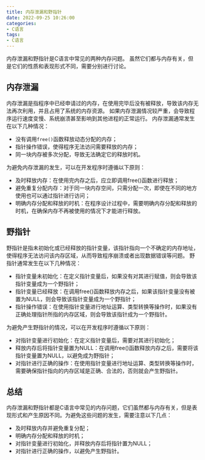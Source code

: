 ```yaml
---
title: 内存泄漏和野指针
date: 2022-09-25 10:26:00
categories:
- C语言
tags:
- C语言
---
```


内存泄漏和野指针是C语言中常见的两种内存问题。
虽然它们都与内存有关，但是它们的性质和表现形式不同，需要分别进行讨论。

## 内存泄漏

内存泄漏是指程序中已经申请过的内存，在使用完毕后没有被释放，导致该内存无法再次利用，并且占用了系统的内存资源。
如果内存泄漏情况较严重，会导致程序运行速度变慢、系统崩溃甚至影响到其他进程的正常运行。
内存泄漏通常发生在以下几种情况：

- 没有调用`free()`函数释放动态分配的内存；
- 指针操作错误，使得程序无法访问需要释放的内存；
- 同一块内存被多次分配，导致无法确定它的释放时机。

为避免内存泄漏的发生，可以在开发程序时遵循以下原则：

- 及时释放内存：在使用完内存之后，应立即调用free()函数进行释放；
- 避免重复分配内存：对于同一块内存空间，只需分配一次，即使在不同的地方使用也可以通过指针进行访问；
- 明确内存分配和释放的时机：在程序设计过程中，需要明确内存分配和释放的时机，在确保内存不再被使用的情况下才能进行释放。

## 野指针

野指针是指未初始化或已经释放的指针变量，该指针指向一个不确定的内存地址，使得程序无法访问该内存区域，从而导致程序崩溃或者出现数据错误等问题。
野指针通常发生在以下几种情况：

- 指针变量未初始化：在定义指针变量后，如果没有对其进行赋值，则会导致该指针变量成为一个野指针；
- 指针变量已经释放：在调用free()函数释放内存之后，如果该指针变量没有被置为NULL，则会导致该指针变量成为一个野指针；
- 指针操作错误：在使用指针变量进行地址运算、类型转换等操作时，如果没有正确处理指针所指的内存区域，则会导致该指针成为一个野指针。

为避免产生野指针的情况，可以在开发程序时遵循以下原则：

- 对指针变量进行初始化：在定义指针变量后，需要对其进行初始化；
- 释放内存后将指针变量置为NULL：在调用free()函数释放内存之后，需要将该指针变量置为NULL，以避免成为野指针；
- 对指针进行正确的操作：在使用指针变量进行地址运算、类型转换等操作时，需要确保指针指向的内存区域是正确、合法的，否则就会产生野指针。

## 总结

内存泄漏和野指针都是C语言中常见的内存问题，它们虽然都与内存有关，但是表现形式和产生原因不同。为避免这些问题的发生，需要注意以下几点：

- 及时释放内存并避免重复分配；
- 明确内存分配和释放的时机；
- 对指针变量进行初始化，并释放内存后将指针置为NULL；
- 对指针进行正确的操作，以避免产生野指针。